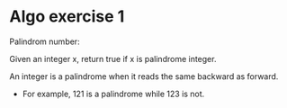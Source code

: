 # Algo exercise 1
 Palindrom number:

 Given an integer x, return true if x is palindrome integer.

 An integer is a palindrome when it reads the same backward as forward.

 - For example, 121 is a palindrome while 123 is not.
